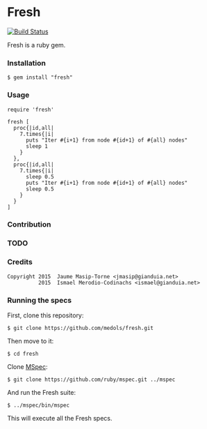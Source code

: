 # Fresh

[![Build Status](https://travis-ci.org/medols/fresh.svg)](https://travis-ci.org/medols/fresh)

Fresh is a ruby gem.

### Installation

    $ gem install "fresh"

### Usage

    require 'fresh'

    fresh [
      proc{|id,all|
        7.times{|i|
          puts "Iter #{i+1} from node #{id+1} of #{all} nodes"
          sleep 1
        }
      },
      proc{|id,all|
        7.times{|i|
          sleep 0.5 
          puts "Iter #{i+1} from node #{id+1} of #{all} nodes"
          sleep 0.5 
        }
      }
    ]

### Contribution

### TODO

### Credits

    Copyright 2015  Jaume Masip-Torne <jmasip@gianduia.net>
              2015  Ismael Merodio-Codinachs <ismael@gianduia.net>

### Running the specs

First, clone this repository:

    $ git clone https://github.com/medols/fresh.git

Then move to it:

    $ cd fresh

Clone [MSpec](http://github.com/ruby/mspec):

    $ git clone https://github.com/ruby/mspec.git ../mspec

And run the Fresh suite:

    $ ../mspec/bin/mspec

This will execute all the Fresh specs.

